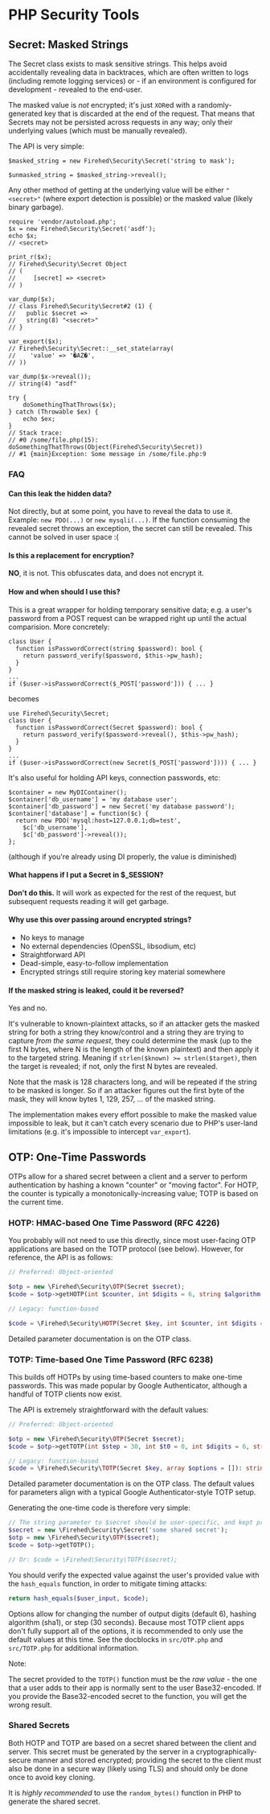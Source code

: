 # PHP Security Tools

## Secret: Masked Strings

The Secret class exists to mask sensitive strings. This helps avoid accidentally revealing data in backtraces, which are often written to logs (including remote logging services) or - if an environment is configured for development - revealed to the end-user.

The masked value is *not* encrypted; it's just `XOR`ed with a randomly-generated key that is discarded at the end of the request. That means that Secrets may not be persisted across requests in any way; only their underlying values (which must be manually revealed).

The API is very simple:

    $masked_string = new Firehed\Security\Secret('string to mask');

    $unmasked_string = $masked_string->reveal();

Any other method of getting at the underlying value will be either `"<secret>"` (where export detection is possible) or the masked value (likely binary garbage).


    require 'vendor/autoload.php';
    $x = new Firehed\Security\Secret('asdf');
    echo $x;
    // <secret>

    print_r($x);
    // Firehed\Security\Secret Object
    // (
    //     [secret] => <secret>
    // )

    var_dump($x);
    // class Firehed\Security\Secret#2 (1) {
    //   public $secret =>
    //   string(8) "<secret>"
    // }

    var_export($x);
    // Firehed\Security\Secret::__set_state(array(
    //    'value' => '�AZ�',
    // ))

    var_dump($x->reveal());
    // string(4) "asdf"

    try {
        doSomethingThatThrows($x);
    } catch (Throwable $ex) {
        echo $ex;
    }
    // Stack trace:
    // #0 /some/file.php(15): doSomethingThatThrows(Object(Firehed\Security\Secret))
    // #1 {main}Exception: Some message in /some/file.php:9

### FAQ

#### Can this leak the hidden data?
Not directly, but at some point, you have to reveal the data to use it. Example: `new PDO(...)` or `new mysqli(...)`. If the function consuming the revealed secret throws an exception, the secret can still be revealed. This cannot be solved in user space :(

#### Is this a replacement for encryption?
**NO**, it is not. This obfuscates data, and does not encrypt it.

#### How and when should I use this?

This is a great wrapper for holding temporary sensitive data; e.g. a user's password from a POST request can be wrapped right up until the actual comparision. More concretely:

    class User {
      function isPasswordCorrect(string $password): bool {
        return password_verify($password, $this->pw_hash);
      }
    }
    ...
    if ($user->isPasswordCorrect($_POST['password'])) { ... }
becomes

    use Firehed\Security\Secret;
    class User {
      function isPasswordCorrect(Secret $password): bool {
        return password_verify($password->reveal(), $this->pw_hash);
      }
    }
    ...
    if ($user->isPasswordCorrect(new Secret($_POST['password']))) { ... }

It's also useful for holding API keys, connection passwords, etc:

    $container = new MyDIContainer();
    $container['db_username'] = 'my database user';
    $container['db_password'] = new Secret('my database password');
    $container['database'] = function($c) {
      return new PDO('mysql:host=127.0.0.1;db=test',
        $c['db_username'],
        $c['db_password']->reveal());
    };

(although if you're already using DI properly, the value is diminished)


#### What happens if I put a Secret in $_SESSION?
**Don't do this.** It will work as expected for the rest of the request, but subsequent requests reading it will get garbage.

#### Why use this over passing around encrypted strings?
* No keys to manage
* No external dependencies (OpenSSL, libsodium, etc)
* Straightforward API
* Dead-simple, easy-to-follow implementation
* Encrypted strings still require storing key material somewhere

#### If the masked string is leaked, could it be reversed?
Yes and no.

It's vulnerable to known-plaintext attacks, so if an attacker gets the masked string for both a string they know/control and a string they are trying to capture *from the same request*, they could determine the mask (up to the first N bytes, where N is the length of the known plaintext) and then apply it to the targeted string. Meaning if `strlen($known) >= strlen($target)`, then the target is revealed; if not, only the first N bytes are revealed.

Note that the mask is 128 characters long, and will be repeated if the string to be masked is longer. So if an attacker figures out the first byte of the mask, they will know bytes 1, 129, 257, ... of the masked string.

The implementation makes every effort possible to make the masked value impossible to leak, but it can't catch every scenario due to PHP's user-land limitations (e.g. it's impossible to intercept `var_export`).

## OTP: One-Time Passwords

OTPs allow for a shared secret between a client and a server to perform
authentication by hashing a known "counter" or "moving factor". For HOTP, the
counter is typically a monotonically-increasing value; TOTP is based on the
current time.

### HOTP: HMAC-based One Time Password (RFC 4226)

You probably will not need to use this directly, since most user-facing OTP
applications are based on the TOTP protocol (see below). However, for
reference, the API is as follows:

```php
// Preferred: Object-oriented

$otp = new \Firehed\Security\OTP(Secret $secret);
$code = $otp->getHOTP(int $counter, int $digits = 6, string $algorithm = OTP::ALGORITHM_SHA1);

// Legacy: function-based

$code = \Firehed\Security\HOTP(Secret $key, int $counter, int $digits = 6, string $algorithm = 'sha1');
```

Detailed parameter documentation is on the OTP class.

### TOTP: Time-based One Time Password (RFC 6238)

This builds off HOTPs by using time-based counters to make one-time passwords.
This was made popular by Google Authenticator, although a handful of TOTP clients now exist.

The API is extremely straightforward with the default values:

```php
// Preferred: Object-oriented

$otp = new \Firehed\Security\OTP(Secret $secret);
$code = $otp->getTOTP(int $step = 30, int $t0 = 0, int $digits = 6, string $algorithm = OTP::ALGORITHM_SHA1);

// Legacy: function-based
$code = \Firehed\Security\TOTP(Secret $key, array $options = []): string
```

Detailed parameter documentation is on the OTP class.
The default values for parameters align with a typical Google Authenticator-style TOTP setup.

Generating the one-time code is therefore very simple:

```php
// The string parameter to $secret should be user-specific, and kept protected at rest.
$secret = new \Firehed\Security\Secret('some shared secret');
$otp = new \Firehed\Security\OTP($secret);
$code = $otp->getTOTP();

// Or: $code = \Firehed\Security\TOTP($secret);
```

You should verify the expected value against the user's provided value with the
`hash_equals` function, in order to mitigate timing attacks:

```php
return hash_equals($user_input, $code);
```

Options allow for changing the number of output digits (default 6), hashing algorithm (sha1), or step (30 seconds).
Because most TOTP client apps don't fully support all of the options, it is recommended to only use the default values at this time.
See the docblocks in `src/OTP.php` and `src/TOTP.php` for additional information.

Note:

The secret provided to the `TOTP()` function must be the *raw value* - the one that a user adds to their app is normally sent to the user Base32-encoded.
If you provide the Base32-encoded secret to the function, you will get the wrong result.

### Shared Secrets

Both HOTP and TOTP are based on a secret shared between the client and server.
This secret must be generated by the server in a cryptographically-secure manner and stored encrypted;
providing the secret to the client must also be done in a secure way (likely using TLS) and should only be done once to avoid key cloning.

It is *highly recommended* to use the `random_bytes()` function in PHP to generate the shared secret.
